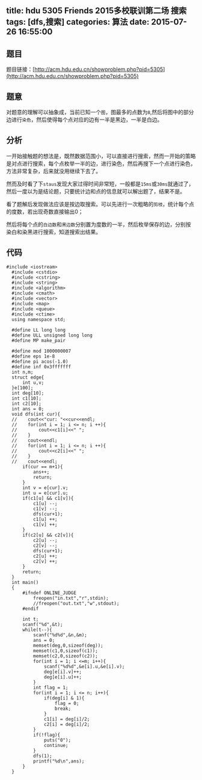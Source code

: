 title: hdu 5305 Friends 2015多校联训第二场 搜索
tags: [dfs,搜索]
categories: 算法
date: 2015-07-26 16:55:00
---

## 题目

题目链接：[http://acm.hdu.edu.cn/showproblem.php?pid=5305](http://acm.hdu.edu.cn/showproblem.php?pid=5305)

## 题意

对题意的理解可以抽象成，当前已知一个`图`，图最多的点数为`8`,然后将图中的部分边进行`染色`，然后使得每个点对应的边有一半是黑边，一半是白边。

## 分析

一开始接触题的想法是，既然数据范围小，可以直接进行搜索，然而一开始的策略是对点进行搜索，每个点枚举一半的边，进行染色，然后再搜下一个点进行染色，方法非常复杂，后来就没用继续下去了。

然而及时看了下`staus`发现大家过得时间非常短，一般都是`15ms`或`30ms`就通过了，然后一度以为是结论题，只要统计边和点的信息就可以解出题了，结果不是。

看了题解后发现做法应该是按边取搜索。可以先进行一次粗略的`剪枝`，统计每个点的度数，若出现奇数直接输出0；

然后将每个点的`白边数`和`黑边数`分别置为度数的一半，然后枚举保存的边，分别按染白和染黑进行搜索，知道搜索出结果。

## 代码

    #include <iostream>
      #include <cstdio>
      #include <cstring>
      #include <string>
      #include <algorithm>
      #include <cmath>
      #include <vector>
      #include <map>
      #include <queue>
      #include <ctime>
      using namespace std;

      #define LL long long
      #define ULL unsigned long long
      #define MP make_pair

      #define mod 1000000007
      #define eps 1e-8
      #define pi acos(-1.0)
      #define inf 0x3fffffff
      int n,m;
      struct edge{
          int u,v;
      }e[100];
      int deg[10];
      int c1[10];
      int c2[10];
      int ans = 0;
      void dfs(int cur){
      //    cout<<"cur: "<<cur<<endl;
      //    for(int i = 1; i <= n; i ++){
      //        cout<<c1[i]<<" ";
      //    }
      //    cout<<endl;
      //    for(int i = 1; i <= n; i ++){
      //        cout<<c2[i]<<" ";
      //    }
      //    cout<<endl;    
          if(cur == m+1){
              ans++;
              return;
          }
          int v = e[cur].v;
          int u = e[cur].u;
          if(c1[u] && c1[v]){
              c1[u] --;
              c1[v] --;
              dfs(cur+1);
              c1[u] ++;
              c1[v] ++;
          }
          if(c2[u] && c2[v]){
              c2[u] --;
              c2[v] --;
              dfs(cur+1);
              c2[u] ++;
              c2[v] ++;
          }
          return;
      }
      int main()
      {
          #ifndef ONLINE_JUDGE
              freopen("in.txt","r",stdin);
              //freopen("out.txt","w",stdout);
          #endif

          int t;
          scanf("%d",&t);
          while(t--){
              scanf("%d%d",&n,&m);
              ans = 0;
              memset(deg,0,sizeof(deg));
              memset(c1,0,sizeof(c1));
              memset(c2,0,sizeof(c2));
              for(int i = 1; i <=m; i++){
                  scanf("%d%d",&e[i].u,&e[i].v);
                  deg[e[i].v]++;
                  deg[e[i].u]++;
              }    
              int flag = 1;
              for(int i = 1; i <= n; i++){
                  if(deg[i] & 1){
                      flag = 0;
                      break;
                  }
                  c1[i] = deg[i]/2;
                  c2[i] = deg[i]/2;
              }
              if(!flag){
                  puts("0");
                  continue;
              }
              dfs(1);
              printf("%d\n",ans);
          }
      } 
    